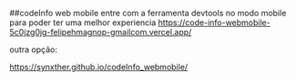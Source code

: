##codeInfo web mobile
entre com a ferramenta devtools no modo mobile para poder ter uma melhor experiencia
 https://code-info-webmobile-5c0jzg0jg-felipehmagnop-gmailcom.vercel.app/
<p>outra opção: </p>

https://synxther.github.io/codeInfo_webmobile/
